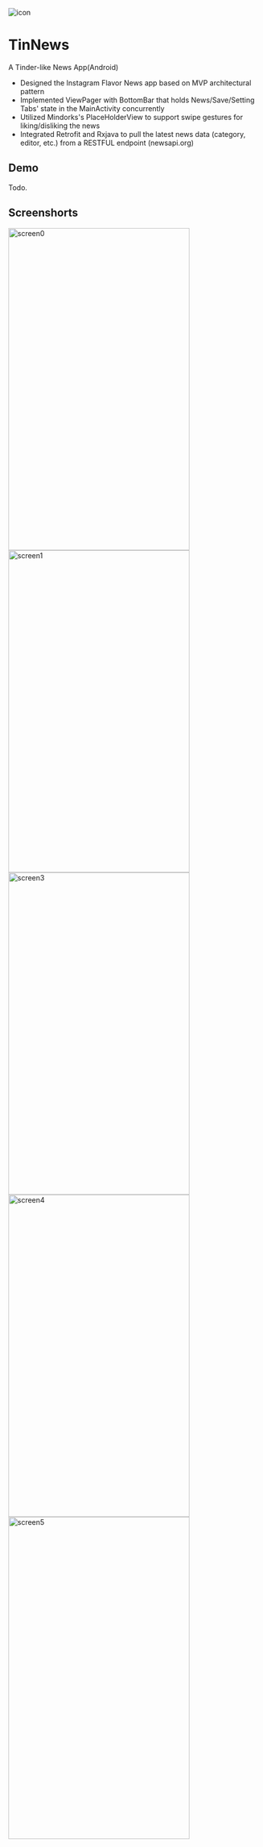 ![icon](https://user-images.githubusercontent.com/10755454/75101810-ec82df80-5625-11ea-9fbb-1e4e8a96e995.png)

# TinNews
A Tinder-like News App(Android)

* Designed the Instagram Flavor News app based on ​MVP​ architectural pattern
* Implemented ​ViewPager with ​BottomBar that holds News/Save/Setting Tabs' state in the MainActivity concurrently
* Utilized Mindorks's ​PlaceHolderView​ to support swipe gestures for liking/disliking the news
* Integrated ​Retrofit​ and​ Rxjava​ to pull the latest news data (category, editor, etc.) from a​ RESTFUL​ endpoint (newsapi.org)

## Demo
Todo.

## Screenshorts
<img src="https://user-images.githubusercontent.com/10755454/75102018-e3930d80-5627-11ea-94ea-56caec22d9db.png" alt="screen0" width="360" height="640">
<img src="https://user-images.githubusercontent.com/10755454/75102019-e68dfe00-5627-11ea-9563-0288f2f6d883.png" alt="screen1" width="360" height="640">
<img src="https://user-images.githubusercontent.com/10755454/75102022-e8f05800-5627-11ea-88bd-8cb0d2842836.png" alt="screen3" width="360" height="640">  
<img src="https://user-images.githubusercontent.com/10755454/75102026-ea218500-5627-11ea-9bc2-d85f50189251.png" alt="screen4" width="360" height="640">
<img src="https://user-images.githubusercontent.com/10755454/75102027-ebeb4880-5627-11ea-9d3c-c28614a99582.png" alt="screen5" width="360" height="640">  
 